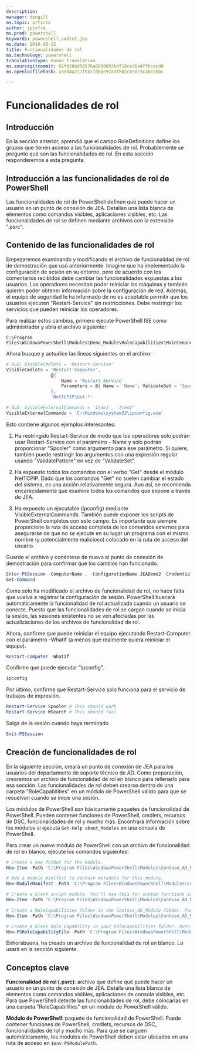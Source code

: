```yaml
---
description: 
manager: dongill
ms.topic: article
author: jpjofre
ms.prod: powershell
keywords: powershell,cmdlet,jea
ms.date: 2016-06-22
title: Funcionalidades de rol
ms.technology: powershell
translationtype: Human Translation
ms.sourcegitcommit: 81fd386d58576a8930093b4f18ce36a4ff6cecd0
ms.openlocfilehash: a3dd4a217f5b1fd80e97adf802c65073ca015bbc

---
```


# Funcionalidades de rol

## Introducción
En la sección anterior, aprendió que el campo RoleDefinitions define los grupos que tienen acceso a las funcionalidades de rol.
Probablemente se pregunte qué son las funcionalidades de rol.
En esta sección responderemos a esta pregunta.  

## Introducción a las funcionalidades de rol de PowerShell
Las funcionalidades de rol de PowerShell definen qué puede hacer un usuario en un punto de conexión de JEA.
Detallan una lista blanca de elementos como comandos visibles, aplicaciones visibles, etc.
Las funcionalidades de rol se definen mediante archivos con la extensión ".psrc".

## Contenido de las funcionalidades de rol
Empezaremos examinando y modificando el archivo de funcionalidad de rol de demostración que usó anteriormente.
Imagine que ha implementado la configuración de sesión en su entorno, pero de acuerdo con los comentarios recibidos debe cambiar las funcionalidades expuestas a los usuarios.
Los operadores necesitan poder reiniciar las máquinas y también quieren poder obtener información sobre la configuración de red.
Además, el equipo de seguridad le ha informado de no es aceptable permitir que los usuarios ejecuten "Restart-Service" sin restricciones.
Debe restringir los servicios que pueden reiniciar los operadores.

Para realizar estos cambios, primero ejecute PowerShell ISE como administrador y abra el archivo siguiente:

```
C:\Program Files\WindowsPowerShell\Modules\Demo_Module\RoleCapabilities\Maintenance.psrc
```

Ahora busque y actualice las líneas siguientes en el archivo:

```PowerShell
# OLD: VisibleCmdlets = 'Restart-Service'
VisibleCmdlets = 'Restart-Computer',
                 @{
                     Name = 'Restart-Service'
                     Parameters = @{ Name = 'Name'; ValidateSet = 'Spooler' }
                 },
                 'NetTCPIP\Get-*'

# OLD: VisibleExternalCommands = 'Item1', 'Item2'
VisibleExternalCommands = 'C:\Windows\system32\ipconfig.exe'
```

Esto contiene algunos ejemplos interesantes:

1.  Ha restringido Restart-Service de modo que los operadores solo podrán usar Restart-Service con el parámetro - Name y solo podrán proporcionar "Spooler" como argumento para ese parámetro.
Si quiere, también puede restringir los argumentos con una expresión regular usando "ValidatePattern" en vez de "ValidateSet".

2.  Ha expuesto todos los comandos con el verbo "Get" desde el módulo NetTCPIP.
Dado que los comandos "Get" no suelen cambiar el estado del sistema, es una acción relativamente segura.
Aun así, se recomienda encarecidamente que examine todos los comandos que expone a través de JEA.

3.  Ha expuesto un ejecutable (ipconfig) mediante VisibleExternalCommands.
También puede exponer los scripts de PowerShell completos con este campo.
Es importante que siempre proporcione la ruta de acceso completa de los comandos externos para asegurarse de que no se ejecute en su lugar un programa con el mismo nombre (y potencialmente malicioso) colocado en la ruta de acceso del usuario.

Guarde el archivo y conéctese de nuevo al punto de conexión de demostración para confirmar que los cambios han funcionado.

```PowerShell
Enter-PSSession -ComputerName . -ConfigurationName JEADemo2 -Credential $NonAdminCred
Get-Command
```
Como solo ha modificado el archivo de funcionalidad de rol, no hace falta que vuelva a registrar la configuración de sesión.
PowerShell buscará automáticamente la funcionalidad de rol actualizada cuando un usuario se conecte.
Puesto que las funcionalidades de rol se cargan cuando se inicia la sesión, las sesiones existentes no se ven afectadas por las actualizaciones de los archivos de funcionalidad de rol.

Ahora, confirme que puede reiniciar el equipo ejecutando Restart-Computer con el parámetro -WhatIf (a menos que realmente quiera reiniciar el equipo).

```PowerShell
Restart-Computer -WhatIf
```

Confirme que puede ejecutar "ipconfig".

```PowerShell
ipconfig
```

Por último, confirme que Restart-Service solo funciona para el servicio de trabajos de impresión.

```PowerShell
Restart-Service Spooler # This should work
Restart-Service WSearch # This should fail
```

Salga de la sesión cuando haya terminado.

```PowerShell
Exit-PSSession
```

## Creación de funcionalidades de rol
En la siguiente sección, creará un punto de conexión de JEA para los usuarios del departamento de soporte técnico de AD.
Como preparación, crearemos un archivo de funcionalidad de rol en blanco para rellenarlo para esa sección.
Las funcionalidades de rol deben crearse dentro de una carpeta "RoleCapabilities" en un módulo de PowerShell válido para que se resuelvan cuando se inicie una sesión.

Los módulos de PowerShell son básicamente paquetes de funcionalidad de PowerShell.
Pueden contener funciones de PowerShell, cmdlets, recursos de DSC, funcionalidades de rol y mucho más.
Encontrará información sobre los módulos si ejecuta `Get-Help about_Modules` en una consola de PowerShell.

Para crear un nuevo módulo de PowerShell con un archivo de funcionalidad de rol en blanco, ejecute los comandos siguientes:  

```PowerShell
# Create a new folder for the module.
New-Item -Path 'C:\Program Files\WindowsPowerShell\Modules\Contoso_AD_Module' -ItemType Directory

# Add a module manifest to contain metadata for this module.
New-ModuleManifest -Path 'C:\Program Files\WindowsPowerShell\Modules\Contoso_AD_Module\Contoso_AD_Module.psd1' -RootModule Contoso_AD_Module.psm1

# Create a blank script module. You'll use this for custom functions in the next section.
New-Item -Path 'C:\Program Files\WindowsPowerShell\Modules\Contoso_AD_Module\Contoso_AD_Module.psm1' -ItemType File

# Create a RoleCapabilities folder in the Contoso_AD_Module folder. PowerShell expects Role Capabilities to be located in a "RoleCapabilities" folder within a module.
New-Item -Path 'C:\Program Files\WindowsPowerShell\Modules\Contoso_AD_Module\RoleCapabilities' -ItemType Directory

# Create a blank Role Capability in your RoleCapabilities folder. Running this command without any additional parameters just creates a blank template.
New-PSRoleCapabilityFile -Path 'C:\Program Files\WindowsPowerShell\Modules\Contoso_AD_Module\RoleCapabilities\ADHelpDesk.psrc'
```

Enhorabuena, ha creado un archivo de funcionalidad de rol en blanco.
Lo usará en la sección siguiente.

## Conceptos clave
**Funcionalidad de rol (.psrc)**: archivo que define qué puede hacer un usuario en un punto de conexión de JEA.
Detalla una lista blanca de elementos como comandos visibles, aplicaciones de consola visibles, etc.
Para que PowerShell detecte las funcionalidades de rol, debe colocarlas en una carpeta "RoleCapabilities" en un módulo de PowerShell válido.

**Módulo de PowerShell**: paquete de funcionalidad de PowerShell.
Puede contener funciones de PowerShell, cmdlets, recursos de DSC, funcionalidades de rol y mucho más.
Para que se carguen automáticamente, los módulos de PowerShell deben estar ubicados en una ruta de acceso en `$env:PSModulePath`.




<!--HONumber=Jul16_HO1-->


